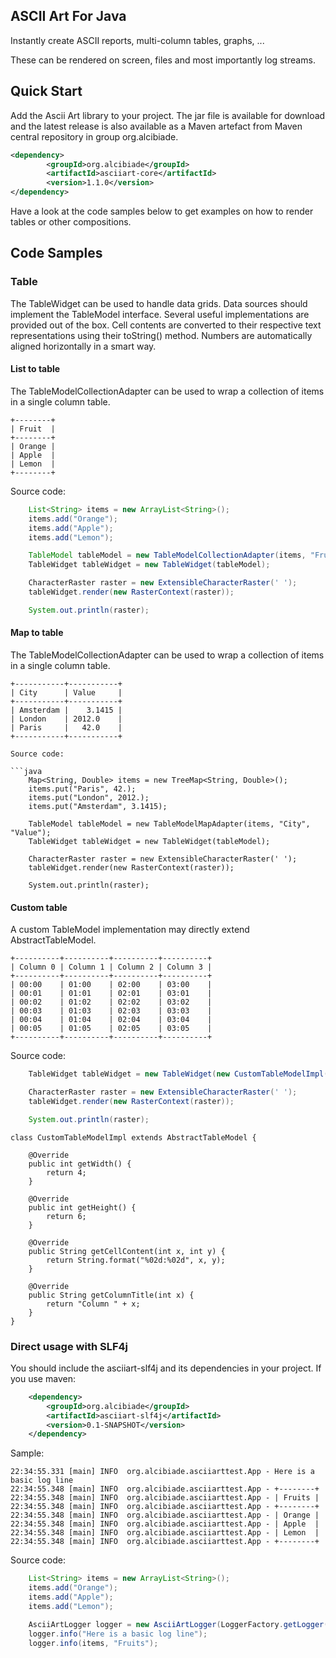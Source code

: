## ASCII Art For Java

Instantly create ASCII reports, multi-column tables, graphs, ...

These can be rendered on screen, files and most importantly log streams.

## Quick Start

Add the Ascii Art library to your project. The jar file is available for download and the latest 
release is also available as a Maven artefact from Maven central repository in group org.alcibiade.

```xml
<dependency>
        <groupId>org.alcibiade</groupId>
        <artifactId>asciiart-core</artifactId>
        <version>1.1.0</version>
</dependency>
```

Have a look at the code samples below to get examples on how to render tables or other compositions.

## Code Samples

### Table

The TableWidget can be used to handle data grids. Data sources should implement
the TableModel interface. Several useful implementations are provided out of the
box.
Cell contents are converted to their respective text representations using their
toString() method. Numbers are automatically aligned horizontally in a smart
way.

#### List to table

The TableModelCollectionAdapter can be used to wrap a collection of items
in a single column table.

```
+--------+
| Fruit  |
+--------+
| Orange |
| Apple  |
| Lemon  |
+--------+
```

Source code:

```java
    List<String> items = new ArrayList<String>();
    items.add("Orange");
    items.add("Apple");
    items.add("Lemon");

    TableModel tableModel = new TableModelCollectionAdapter(items, "Fruit");
    TableWidget tableWidget = new TableWidget(tableModel);

    CharacterRaster raster = new ExtensibleCharacterRaster(' ');
    tableWidget.render(new RasterContext(raster));

    System.out.println(raster);
```

#### Map to table

The TableModelCollectionAdapter can be used to wrap a collection of items
in a single column table.

```
+-----------+-----------+
| City      | Value     |
+-----------+-----------+
| Amsterdam |    3.1415 |
| London    | 2012.0    |
| Paris     |   42.0    |
+-----------+-----------+

Source code:

```java
    Map<String, Double> items = new TreeMap<String, Double>();
    items.put("Paris", 42.);
    items.put("London", 2012.);
    items.put("Amsterdam", 3.1415);

    TableModel tableModel = new TableModelMapAdapter(items, "City", "Value");
    TableWidget tableWidget = new TableWidget(tableModel);

    CharacterRaster raster = new ExtensibleCharacterRaster(' ');
    tableWidget.render(new RasterContext(raster));

    System.out.println(raster);
```

#### Custom table

A custom TableModel implementation may directly 
extend AbstractTableModel.

```
+----------+----------+----------+----------+
| Column 0 | Column 1 | Column 2 | Column 3 |
+----------+----------+----------+----------+
| 00:00    | 01:00    | 02:00    | 03:00    |
| 00:01    | 01:01    | 02:01    | 03:01    |
| 00:02    | 01:02    | 02:02    | 03:02    |
| 00:03    | 01:03    | 02:03    | 03:03    |
| 00:04    | 01:04    | 02:04    | 03:04    |
| 00:05    | 01:05    | 02:05    | 03:05    |
+----------+----------+----------+----------+
```

Source code:

```java
    TableWidget tableWidget = new TableWidget(new CustomTableModelImpl());

    CharacterRaster raster = new ExtensibleCharacterRaster(' ');
    tableWidget.render(new RasterContext(raster));

    System.out.println(raster);
```

```
class CustomTableModelImpl extends AbstractTableModel {

    @Override
    public int getWidth() {
        return 4;
    }

    @Override
    public int getHeight() {
        return 6;
    }

    @Override
    public String getCellContent(int x, int y) {
        return String.format("%02d:%02d", x, y);
    }

    @Override
    public String getColumnTitle(int x) {
        return "Column " + x;
    }
}
```

### Direct usage with SLF4j

You should include the asciiart-slf4j and its dependencies
in your project. If you use maven:

```xml
    <dependency>
        <groupId>org.alcibiade</groupId>
        <artifactId>asciiart-slf4j</artifactId>
        <version>0.1-SNAPSHOT</version>
    </dependency>
```

Sample:

```
22:34:55.331 [main] INFO  org.alcibiade.asciiarttest.App - Here is a basic log line
22:34:55.348 [main] INFO  org.alcibiade.asciiarttest.App - +--------+
22:34:55.348 [main] INFO  org.alcibiade.asciiarttest.App - | Fruits |
22:34:55.348 [main] INFO  org.alcibiade.asciiarttest.App - +--------+
22:34:55.348 [main] INFO  org.alcibiade.asciiarttest.App - | Orange |
22:34:55.348 [main] INFO  org.alcibiade.asciiarttest.App - | Apple  |
22:34:55.348 [main] INFO  org.alcibiade.asciiarttest.App - | Lemon  |
22:34:55.348 [main] INFO  org.alcibiade.asciiarttest.App - +--------+
```

Source code:

```java
    List<String> items = new ArrayList<String>();
    items.add("Orange");
    items.add("Apple");
    items.add("Lemon");

    AsciiArtLogger logger = new AsciiArtLogger(LoggerFactory.getLogger(App.class));
    logger.info("Here is a basic log line");
    logger.info(items, "Fruits");
```